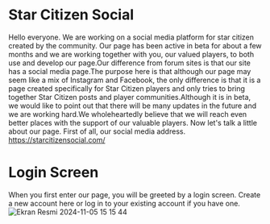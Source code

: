 # Star Citizen Social
Hello everyone.
We are working on a social media platform for star citizen created by the community. Our page has been active in beta for about a few months and we are working together with you, our valued players, to both use and develop our page.Our difference from forum sites is that our site has a social media page.The purpose here is that although our page may seem like a mix of Instagram and Facebook, the only difference is that it is a page created specifically for Star Citizen players and only tries to bring together Star Citizen posts and player communities.Although it is in beta, we would like to point out that there will be many updates in the future and we are working hard.We wholeheartedly believe that we will reach even better places with the support of our valuable players.
Now let's talk a little about our page.
First of all, our social media address. https://starcitizensocial.com/
# Login Screen
When you first enter our page, you will be greeted by a login screen. Create a new account here or log in to your existing account if you have one.
![Ekran Resmi 2024-11-05 15 15 44](https://github.com/user-attachments/assets/e8eb72db-c58e-46e3-85d1-78b4333b18db)
